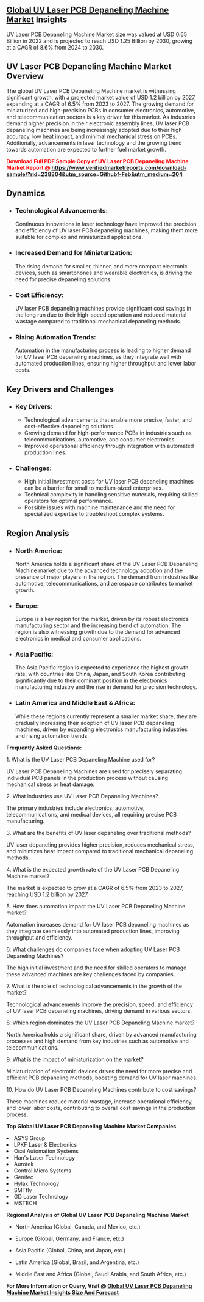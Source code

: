 <h2><a href="https://www.verifiedmarketreports.com/download-sample/?rid=238804&amp;utm_source=Githubf&amp;utm_medium=204" target="_blank">Global UV Laser PCB Depaneling Machine Market</a> Insights</h2><p>UV Laser PCB Depaneling Machine Market size was valued at USD 0.65 Billion in 2022 and is projected to reach USD 1.25 Billion by 2030, growing at a CAGR of 8.6% from 2024 to 2030.</p><p> <h2>UV Laser PCB Depaneling Machine Market Overview</h2> <p>The global UV Laser PCB Depaneling Machine market is witnessing significant growth, with a projected market value of USD 1.2 billion by 2027, expanding at a CAGR of 6.5% from 2023 to 2027. The growing demand for miniaturized and high-precision PCBs in consumer electronics, automotive, and telecommunication sectors is a key driver for this market. As industries demand higher precision in their electronic assembly lines, UV laser PCB depaneling machines are being increasingly adopted due to their high accuracy, low heat impact, and minimal mechanical stress on PCBs. Additionally, advancements in laser technology and the growing trend towards automation are expected to further fuel market growth.</p> <p><strong><p><span class=""><span style="color: #ff0000;"><strong>Download Full PDF Sample Copy of UV Laser PCB Depaneling Machine Market Report</strong> @ </span><a href="https://www.verifiedmarketreports.com/download-sample/?rid=238804&amp;utm_source=Githubf-Feb&amp;utm_medium=204" target="_blank">https://www.verifiedmarketreports.com/download-sample/?rid=238804&amp;utm_source=Githubf-Feb&amp;utm_medium=204</a></span></p></strong></p> <h2>Dynamics</h2> <ul> <li><h3>Technological Advancements:</h3> Continuous innovations in laser technology have improved the precision and efficiency of UV laser PCB depaneling machines, making them more suitable for complex and miniaturized applications.</li> <li><h3>Increased Demand for Miniaturization:</h3> The rising demand for smaller, thinner, and more compact electronic devices, such as smartphones and wearable electronics, is driving the need for precise depaneling solutions.</li> <li><h3>Cost Efficiency:</h3> UV laser PCB depaneling machines provide significant cost savings in the long run due to their high-speed operation and reduced material wastage compared to traditional mechanical depaneling methods.</li> <li><h3>Rising Automation Trends:</h3> Automation in the manufacturing process is leading to higher demand for UV laser PCB depaneling machines, as they integrate well with automated production lines, ensuring higher throughput and lower labor costs.</li> </ul> <h2>Key Drivers and Challenges</h2> <ul> <li><h3>Key Drivers:</h3> <ul> <li>Technological advancements that enable more precise, faster, and cost-effective depaneling solutions.</li> <li>Growing demand for high-performance PCBs in industries such as telecommunications, automotive, and consumer electronics.</li> <li>Improved operational efficiency through integration with automated production lines.</li> </ul> </li> <li><h3>Challenges:</h3> <ul> <li>High initial investment costs for UV laser PCB depaneling machines can be a barrier for small to medium-sized enterprises.</li> <li>Technical complexity in handling sensitive materials, requiring skilled operators for optimal performance.</li> <li>Possible issues with machine maintenance and the need for specialized expertise to troubleshoot complex systems.</li> </ul> </li> </ul> <h2>Region Analysis</h2> <ul> <li><h3>North America:</h3> North America holds a significant share of the UV Laser PCB Depaneling Machine market due to the advanced technology adoption and the presence of major players in the region. The demand from industries like automotive, telecommunications, and aerospace contributes to market growth.</li> <li><h3>Europe:</h3> Europe is a key region for the market, driven by its robust electronics manufacturing sector and the increasing trend of automation. The region is also witnessing growth due to the demand for advanced electronics in medical and consumer applications.</li> <li><h3>Asia Pacific:</h3> The Asia Pacific region is expected to experience the highest growth rate, with countries like China, Japan, and South Korea contributing significantly due to their dominant position in the electronics manufacturing industry and the rise in demand for precision technology.</li> <li><h3>Latin America and Middle East & Africa:</h3> While these regions currently represent a smaller market share, they are gradually increasing their adoption of UV laser PCB depaneling machines, driven by expanding electronics manufacturing industries and rising automation trends.</li> </ul> <p><strong>Frequently Asked Questions:</strong></p> <p>1. What is the UV Laser PCB Depaneling Machine used for?</p> <p>UV Laser PCB Depaneling Machines are used for precisely separating individual PCB panels in the production process without causing mechanical stress or heat damage.</p> <p>2. What industries use UV Laser PCB Depaneling Machines?</p> <p>The primary industries include electronics, automotive, telecommunications, and medical devices, all requiring precise PCB manufacturing.</p> <p>3. What are the benefits of UV laser depaneling over traditional methods?</p> <p>UV laser depaneling provides higher precision, reduces mechanical stress, and minimizes heat impact compared to traditional mechanical depaneling methods.</p> <p>4. What is the expected growth rate of the UV Laser PCB Depaneling Machine market?</p> <p>The market is expected to grow at a CAGR of 6.5% from 2023 to 2027, reaching USD 1.2 billion by 2027.</p> <p>5. How does automation impact the UV Laser PCB Depaneling Machine market?</p> <p>Automation increases demand for UV laser PCB depaneling machines as they integrate seamlessly into automated production lines, improving throughput and efficiency.</p> <p>6. What challenges do companies face when adopting UV Laser PCB Depaneling Machines?</p> <p>The high initial investment and the need for skilled operators to manage these advanced machines are key challenges faced by companies.</p> <p>7. What is the role of technological advancements in the growth of the market?</p> <p>Technological advancements improve the precision, speed, and efficiency of UV laser PCB depaneling machines, driving demand in various sectors.</p> <p>8. Which region dominates the UV Laser PCB Depaneling Machine market?</p> <p>North America holds a significant share, driven by advanced manufacturing processes and high demand from key industries such as automotive and telecommunications.</p> <p>9. What is the impact of miniaturization on the market?</p> <p>Miniaturization of electronic devices drives the need for more precise and efficient PCB depaneling methods, boosting demand for UV laser machines.</p> <p>10. How do UV Laser PCB Depaneling Machines contribute to cost savings?</p> <p>These machines reduce material wastage, increase operational efficiency, and lower labor costs, contributing to overall cost savings in the production process.</p> </p><p><strong>Top Global UV Laser PCB Depaneling Machine Market Companies</strong></p><div data-test-id=""><p><li>ASYS Group</li><li> LPKF Laser & Electronics</li><li> Osai Automation Systems</li><li> Han's Laser Technology</li><li> Aurotek</li><li> Control Micro Systems</li><li> Genitec</li><li> Hylax Technology</li><li> SMTfly</li><li> GD Laser Technology</li><li> MSTECH</li></p><div><strong>Regional Analysis of&nbsp;Global UV Laser PCB Depaneling Machine Market</strong></div><ul><li dir="ltr"><p dir="ltr">North America&nbsp;(Global, Canada, and Mexico, etc.)</p></li><li dir="ltr"><p dir="ltr">Europe (Global, Germany, and France, etc.)</p></li><li dir="ltr"><p dir="ltr">Asia Pacific&nbsp;(Global, China, and Japan, etc.)</p></li><li dir="ltr"><p dir="ltr">Latin America&nbsp;(Global, Brazil, and Argentina, etc.)</p></li><li dir="ltr">Middle East and Africa&nbsp;(Global, Saudi Arabia, and South Africa, etc.)</li></ul><p><strong>For More Information or Query, Visit @&nbsp;</strong><strong><a href="https://www.verifiedmarketreports.com/product/uv-laser-pcb-depaneling-machine-market/?utm_source=Githubf&amp;utm_medium=204" target="_blank">Global UV Laser PCB Depaneling Machine Market Insights Size And Forecast</a></strong></p></div>
